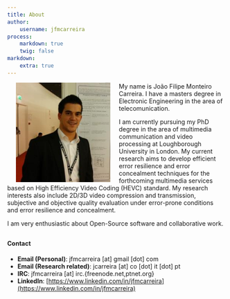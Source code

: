 ```yaml
---
title: About
author:
    username: jfmcarreira
process:
    markdown: true
    twig: false
markdown:
    extra: true
---
```



<img align="left" src="/user/pages/01.about/carreira_icip.jpg" style="height:230px" hspace="20">

My name is João Filipe Monteiro Carreira. I have a masters degree in Electronic Engineering in the area of telecomunication.

I am currently pursuing my PhD degree in the area of multimedia communication and video processing at Loughborough University in London. My current research aims to develop efficient error resilience and error concealment techniques for the forthcoming multimedia services based on High Efficiency Video Coding (HEVC) standard.
My research interests also include 2D/3D video compression and transmission, subjective and objective quality evaluation under error-prone conditions and error resilience and concealment.


I am very enthusiastic about Open-Source software and collaborative work.


<h4 style="padding-top:10px">Contact</h4>


- **Email (Personal)**: jfmcarreira [at] gmail [dot] com
- **Email (Research related)**: jcarreira [at] co [dot] it [dot] pt
- **IRC**: jfmcarreira [at] irc.{freenode.net,ptnet.org}
- **LinkedIn**: [https://www.linkedin.com/in/jfmcarreira](https://www.linkedin.com/in/jfmcarreira)

